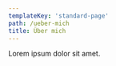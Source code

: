 ```yaml
---
templateKey: 'standard-page'
path: /ueber-mich
title: Über mich
---
```


Lorem ipsum dolor sit amet.